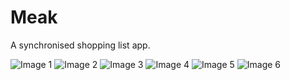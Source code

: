 # Meak

A synchronised shopping list app.

<link rel="stylesheet" href="styles.css">
<div class="container">
    <img src="assets\Screenshots\AddByEmail.jpg" alt="Image 1">
    <img src="assets\Screenshots\AddByQR2.jpg" alt="Image 2">
    <img src="assets\Screenshots\AddItem1.jpg" alt="Image 3">
    <img src="assets\Screenshots\EditProfile.jpg" alt="Image 4">
    <img src="assets\Screenshots\Home1.jpg" alt="Image 5">
    <img src="assets\Screenshots\Settings.jpg" alt="Image 6">
</div>

